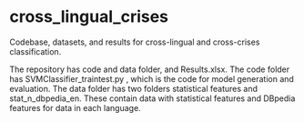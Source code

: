 # cross_lingual_crises
Codebase, datasets, and results for cross-lingual and cross-crises classification.

The repository has code and data folder, and Results.xlsx. The code folder has SVMClassifier_traintest.py , which is the code for model generation and evaluation. The data folder has two folders statistical features and stat_n_dbpedia_en. These contain data with statistical features and DBpedia features for data in each language.
